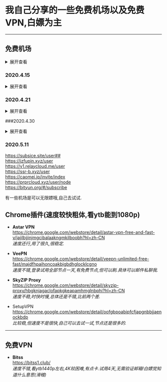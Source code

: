 # 我自己分享的一些免费机场以及免费VPN,白嫖为主  
***
## 免费机场
<details>
<summary>展开查看</summary>
<pre><code>
https://free-ss.site/             
https://ssrtool.us/tool/recV3?uri=/tool/free_ssr                        
https://freefq.com/v2ray/           
https://kiki789.com/user  
https://www.jssr.vip/user  
https://lncn.org/    
https://freemycloud.xyz/user#           
https://www.v2aky.com/#/subscribe       
https://paoluz.club/user/node    
https://paoluz.club/user/node     
https://coloo.in/user#       
https://zuisucloud.today/user/node        
https://www.youneed.win/free-ssr    
https://github.com/ThinkDevelop/Free-SS-SSR  
https://woocloud.icu/auth/login      
https://ssrfree.online/auth/login  
https://ji-ao.pw/user  
https://n95cloud.com/auth/login  
https://bianhuaho.com/user#  
https://bianhuaho.com/user#  
https://thessr.shop/auth/login  
https://skcloud.site/auth/register?code=Ot7A  
https://d9cloud.pw/user  
</code></pre>
</details> 


### 2020.4.15
<details>
<summary>展开查看</summary>
<pre><code>
https://skcloud.site/auth/register?code=Ot7A
https://d9cloud.pw/user
https://neukssr.club/user
https://www.hx4.pw/ 
https://youyun666.com/user
https://v.2ray.de/auth/register
https://n3ro.fun/auth/register
https://kcjisu.casa/auth/register
https://xtunnel.cc/auth/register?code=suDN
</code></pre>
</details> 


### 2020.4.21
<details>
<summary>展开查看</summary>
<pre><code>
http://situcloud.xyz/auth/register    
https://kcjisu.casa/user    
https://www.jinzita9.com/auth/register   
https://xixicats.com/auth/register   
https://subsice.site/auth/register   
https://zfj.sr3.xyz/   
https://2020.cfssr.xyz/auth/register?code=8ktm    
https://stc-beta4.com/auth/register    
https://m60cloud.cn/auth/login    
http://www.cxk.best/auth/register   
https://thessr.shop/auth/register   
https://hualuows.xyz/auth/register   
http://cxkv2.xyz/auth/register   
https://suying666.net/auth/register    
https://zfj.aeer.xyz/auth/register    
https://source-beat1.com/user#   
https://zuisucloud.live/user       
https://ufocloud.xyz/user               
https://www.ipip.plus/      
https://baicaonetwork1.com/user##                       
https://zaizaicloud.pw/user##                               
https://www.oness.me/user                    
https://richv2ray.online/user/node            
https://portal.ibcn.space/user                                       
</code></pre>
</details>    


###2020.4.30
<details>
<summary>展开查看</summary>
<pre><code>
https://v2pop.com/#/register?code=CaUhIkG2         
https://host2.colordog.tk/user                                    
https://www.q8891q.cf/auth/login                  
https://v8cloud.club/auth/login                
https://mray.club/#/dashboard                          
http://90fq.xyz/user                 
http://www.chenqiushi.cf/user/node                  
https://v2.xsos.vip/#/subscribe                
https://www.xyzssr.xyz/user                    
https://starscloud.cc/user                         
https://my66.me/user##                            
https://xbsj6789.site/portal/order/node?tab=net_type_v2ray                       
https://www.maomi.space/user                
https://fast-fish.cc/user/node                    
https://edu.lovess.top/             
</code></pre>
</details>  


### 2020.5.11
https://subsice.site/user##                
https://jzfupin.xyz/user               
https://v1.relaycloud.me/user              
https://ssr-b.xyz/user                
https://caomei.jp/invite/index                  
https://prprcloud.xyz/user/node                  
https://bityun.org/#/subscribe                  

有一些机场是可以无限嫖哦,自己去试试.      
              
                    
                        
## Chrome插件(速度较快粗体,看ytb能到1080p)

+ **Astar VPN**        
   https://chrome.google.com/webstore/detail/astar-vpn-free-and-fast-v/jajilbjjinjmgcibalaakngmkilboobh?hl=zh-CN  
   *速度还行,用了很久,很稳定.*
   
+ **VeePN**         
   https://chrome.google.com/webstore/detail/veepn-unlimited-free-fast/majdfhpaihoncoakbjgbdhglocklcgno  
   *速度不错,登录试用全部节点一天,有免费节点,但可以刷.具体可以邮件私聊我.*
   
+ **SkyZIP Proxy**  
   https://chrome.google.com/webstore/detail/skyzip-proxy/hbgknjagaclofapkgkeapamhmglnbphi?hl=zh-CN   
   *速度不稳,时快时慢,总体还是不错,比前两个差.*
   
+ SetupVPN   
   https://chrome.google.com/webstore/detail/oofgbpoabipfcfjapgnbbjjaenockbdp       
   *比较稳,但速度不是很快,自己可以去试一试,节点还是很多的.*
***

## 免费VPN
+ **Bitss**   
   https://bitss1.club/      
   *速度不错,看ytb1440p左右,4K较困难,有点卡.试用4天,无需验证邮箱!白嫖党知道什么意思(滑稽)*
   
  


